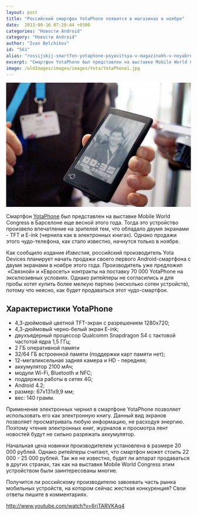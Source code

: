 ```yaml
---
layout: post
title: "Российский смартфон YotaPhone появится в магазинах в ноябре"
date:  2013-09-16 07:20:44 +0300
categories: "Новости Android"
category: "Новости Android"
author: "Ivan Belchikov"
id: "561"
alias: "rossijskij-smartfon-yotaphone-poyavitsya-v-magazinakh-v-noyabre"
excerpt: "Смартфон YotaPhone был представлен на выставке Mobile World Congress в Барселоне еще весной этого года. Тогда это устройство произвело впечатление на зрителей тем, что обладало двумя экранами - TFT и E-ink (чернила как в электронных книгах). Однако продажи этого чудо-телефона, как стало известно, начнутся только в ноябре."
image: /oldImages/images/images/Yota/YotaPhone1.jpg
---
```

<img src="/oldImages/images/images/Yota/YotaPhone1.jpg" alt="YotaPhone" />

Смартфон <a href="index.php?option=com_content&amp;view=article&amp;id=299&amp;catid=8&amp;Itemid=102">YotaPhone</a> был представлен на выставке Mobile World Congress в Барселоне еще весной этого года. Тогда это устройство произвело впечатление на зрителей тем, что обладало двумя экранами - TFT и E-ink (чернила как в электронных книгах). Однако продажи этого чудо-телефона, как стало известно, начнутся только в ноябре.


Как сообщило издание<em > Известия</em>, российский производитель Yota Devices планирует начать продажи своего первого Android-смартфона с двумя экранами в ноябре этого года. Производитель уже предложил  «Связной» и «Евросеть» контракты на поставку 70 000 YotaPhone на эксклюзивных условиях. Однако ритейлеры не согласились и для пробы хотят купить более мелкую партию (несколько сотен устройств), потому что неясно, как будет продаваться этот чудо-смартфон.

<h2>Характеристики YotaPhone</h2>
<ul>
<li>4,3-дюймовый цветной TFT-экран с разрешением 1280х720;</li>
<li>4,3-дюймовый черно-белый экран E-ink; </li>
<li>двухъядерный процессор Qualcomm Snapdragon S4 с тактовой частотой ядра 1,5 ГГц;</li>
<li>2 ГБ оперативной памяти</li>
<li>32/64 ГБ встроенной памяти (поддержки карт памяти нет);</li>
<li>12-мегапиксельная задняя камера и HD - передняя;</li>
<li>аккумулятор 2100 мАч;</li>
<li>модули Wi-Fi, Bluetooth и NFC;</li>
<li>поддержка работы в сетях 4G;</li>
<li>Android 4.2;</li>
<li>размер: 67х131х9,9 мм;</li>
<li>вес: 140 грамм.</li>
</ul>
Применение электронных чернил в смартфоне YotaPhone позволяет использовать его как электронную книгу. Данный вид экранов позволяет просматривать любую информацию, не расходуя энергию. Поэтому чтение электронных книг, журналов и просмотра лент новостей будут не сильно разряжать аккумулятор. 

Начальная цена новинки производителем установлена в размере 20 000 рублей. Однако ритейлеры считают, что смартфон может стоить 22 000 - 25 000 рублей. Так же не известно, будет ли аппарат продаваться в других странах, так как на выставке Mobile World Congress этим устройством были заинтересованы многие.

Получится ли российскому производителю завоевать часть рынка мобильных устройств, на котором сейчас жесткая конкуренция? Свои ответы пишите в комментариях.

http://www.youtube.com/watch?v=6rjTARVKAq4
